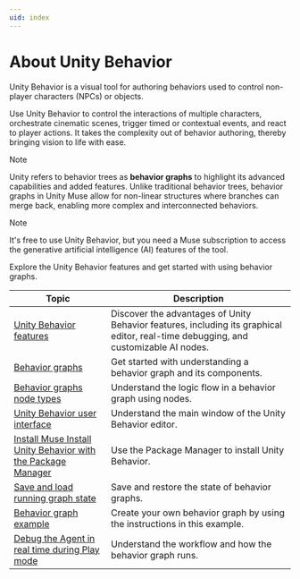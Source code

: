 ```yaml
---
uid: index
---
```


# About Unity Behavior

Unity Behavior is a visual tool for authoring behaviors used to control non-player characters (NPCs) or objects.

Use Unity Behavior to control the interactions of multiple characters, orchestrate cinematic scenes, trigger timed or contextual events, and react to player actions. It takes the complexity out of behavior authoring, thereby bringing vision to life with ease.

> [!NOTE]
> Unity refers to behavior trees as **behavior graphs** to highlight its advanced capabilities and added features. Unlike traditional behavior trees, behavior graphs in Unity Muse allow for non-linear structures where branches can merge back, enabling more complex and interconnected behaviors.

> [!NOTE]
> It's free to use Unity Behavior, but you need a Muse subscription to access the generative artificial intelligence (AI) features of the tool.   

Explore the Unity Behavior features and get started with using behavior graphs.

| Topic | Description |
| ----- | ----------- |
| [Unity Behavior features](behavior-features.md) | Discover the advantages of Unity Behavior features, including its graphical editor, real-time debugging, and customizable AI nodes. |
| [Behavior graphs](behavior-graph.md) | Get started with understanding a behavior graph and its components. |
| [Behavior graphs node types](node-types.md) | Understand the logic flow in a behavior graph using nodes. |
| [Unity Behavior user interface](user-interface.md) | Understand the main window of the Unity Behavior editor. |
| [Install Muse Install Unity Behavior with the Package Manager](install-behavior.md) | Use the Package Manager to install Unity Behavior. |
| [Save and load running graph state](serialization.md) | Save and restore the state of behavior graphs. |
| [Behavior graph example](example.md) | Create your own behavior graph by using the instructions in this example. | 
| [Debug the Agent in real time during Play mode](debug.md) | Understand the workflow and how the behavior graph runs. |